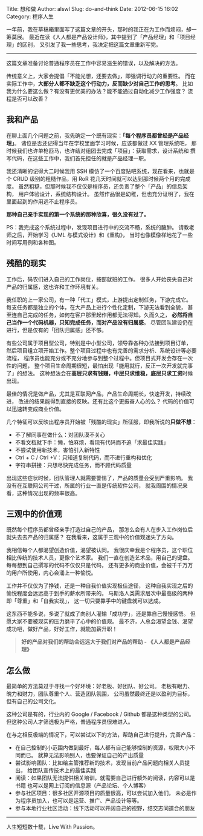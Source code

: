 Title: 想和做
Author: alswl
Slug: do-and-think
Date: 2012-06-15 16:02
Category: 程序人生


一年前，我在草稿箱里面写了这篇文章的开头，那时的我正在为工作而烦闷，却一筹莫展。
最近在读《人人都是产品设计师》，其中提到了「产品经理」和「项目经理」的区别，
又引发了我一些思考，我决定把这篇文章重新写完。

----

这篇文章准备讨论普通程序员在工作中容易滋生的错误，以及解决的方法。

传统意义上，大家会提倡「不能光想，还要去做」，即强调行动力的重要性。
而在实际工作中，**大部分人都不缺乏这个行动力，反而缺少对自己工作的思考**。
比如我为什么要这么做？有没有更优美的办法？能不能通过自动化减少工作强度？
流程是否可以改善？

## 我和产品 ##

在聊上面几个问题之前，我先确定一个既有现实：**「每个程序员都曾经是产品经理」**。
诸位是否还记得当年在学校里面学习时候，应该都做过 XX 管理系统吧，
那时候我们也许单枪匹马，也许结对组团去完成「项目」：获取需求，设计系统和
撰写代码，在这些工作中，我们首先担任的就是产品经理一职。

<!-- more -->

我还清晰的记得大二时候我用 SSH 模仿了一个百度贴吧系统，现在看来，也就是个
CRUD 级别的粗糙作品，用 RoR 花几天时间就可以达到那时候两个月的完成度。
虽然粗糙，但那时候我不仅仅是程序员，还负责了整个「产品」的信息架构，
用户体验设计，系统结构设计。
虽然作品很是幼稚，但也充分证明了，我在里面起到的作用远不止程序员。

**那种自己亲手实现的第一个系统的那种欣喜，很久没有过了。**

PS：我完成这个系统过程中，发现项目进行中的交流不畅，系统的臃肿。
请教老师之后，开始学习《UML 与模式设计》和《重构》，
当时也像模像样地花了一些时间写用例和各种图。

## 残酷的现实 ##

工作后，码农们进入自己的工作岗位，按部就班的工作。
很多人开始丧失自己对产品的归属感，这也许和工作环境有关。

我任职的上一家公司，有一种「代工」模式，上游提出定制任务，下游完成它。
每支任务都是独立的个体，在大产品上进行个性化定制，下游无法看到全貌，
甚至连自己完成的任务，如何在客户那里起作用都无法得知。久而久之，
**必然将自己当作一个代码机器，只知完成任务，而对产品没有归属感**。
尽管团队建设仍在进行，但是仅有的「团队归属感」还不够。

有些公司属于项目型公司，特别是中小型公司，领导靠各种办法接到项目订单，
然后项目组立项开始工作。整个项目过程中也有完善的需求分析、系统设计等必要流程，
程序员也能充分或不充分地参与到整个过程中。但项目式开发会存在一次性的问题，
整个项目生命周期很短，最怕出现「能用就行，反正一次开发就完事了」的想法。
这种想法会在**高层只求有钱赚，中层只求维稳，底层只求工资**时候出现。

最佳的情况是做产品，尤其是互联网产品，产品生命周期长，快速开发，持续改进，
改进的结果能得到直接的反映。还有比这个更振奋人心的么？
代码的价值可以迅速转变成商业价值。

几个特征可以反映出程序员开始被「残酷的现实」所征服，即我所说的**只做不想**：

* 不了解同事在做什么：对团队漠不关心
* 不看文档就下手：懒，怕麻烦，看现有代码而不追「求最佳实践」
* 不尝试使用新技术，害怕引入新特性
* Ctrl + C / Ctrl +V：只知道复制代码，而不进行重构和优化
* 字符串拼接：只想尽快完成任务，而不顾代码质量

出现这些症状时候，团队管理人就需要警惕了，产品的质量会受到严重影响。
我没有在互联网公司干过，所属的行业一直是传统软件公司，
就我周围的情况来看，这种情况出现的频率很高。

## 三观中的价值观 ##

既然每个程序员都曾经亲手打造过自己的产品，
那怎么会有人在步入工作岗位后就失去去产品的归属感？
在我看来，这属于三观中的价值观迷失了方向。

我相信每个人都渴望创造价值，渴望被认同。
我很庆幸我是个程序员，这个职位相比传统的技术人员，更像个艺术家。
我们一直在创造艺术品，用自己的键盘。每每想到自己撰写的代码不仅仅只是代码，
还有更多的商业价值，会被千千万万的用户所使用，内心会涌上一种愉悦。

工作并不仅仅为了挣钱，还是一种自我价值实现极佳途径，
这种自我实现之后的愉悦程度会远远高于到手的薪水所带来的。
马斯洛人类需求层次中最高级的两种即「尊重」和「自我实现」，
这一切只要靠手中的键盘就可以达成。

这东西不能多说，多说了就成了向别人灌输「成功学」，还是靠自己慢慢感悟。
但愿大家不要被现实的压力磨平了心中的价值观。
最不济，人总会渴望金钱、渴望成功吧，做好产品，好好工作，就能加薪升职！

> **好的产品对我们的帮助会远远大于我们对产品的帮助 - 《人人都是产品经理》**

## 怎么做 ##

最简单的方法莫过于寻找一个好环境：好老板、好团队、好公司。
老板有眼力、魄力和财力，团队尊重个人、营造团队氛围，
公司虽然最终还是以盈利为目标，但有自己的公司文化。

这种公司是有的，行业内的 Google / Facebook / Github 都是这种类型的公司。
但这种公司人才筛选极为严格，普通程序员很难进入。

在与之相反极端的情况下，可以尝试以下的方法，帮助自己进行提升，完善产品：

* 在自己控制的小范围内做到最好，每人都有自己能够控制的资源，权限大小不同而已。
就算无法影响别人，也要保证自己的产出质量
* 尝试影响团队：比如给主管推荐新的技术，发现当前产品问题向相关人员提出，
给团队宣传技术上的最佳实践
* 阅读：如果团队无法提供相关培训，就需要自己进行额外的阅读，内容可以是书籍
也可以是网上订阅的信息源（产品论坛、个人博客）
* 参与社区项目：很多社区开源项目的质量很高，可以尝试加入他们，
未必是作为程序员加入，也可以是运营、推广、产品设计等等。
* 参与本地行业社区活动：线下活动可以开阔自己的视野，结交志同道合的朋友

----

人生短短数十载，Live With Passion。
